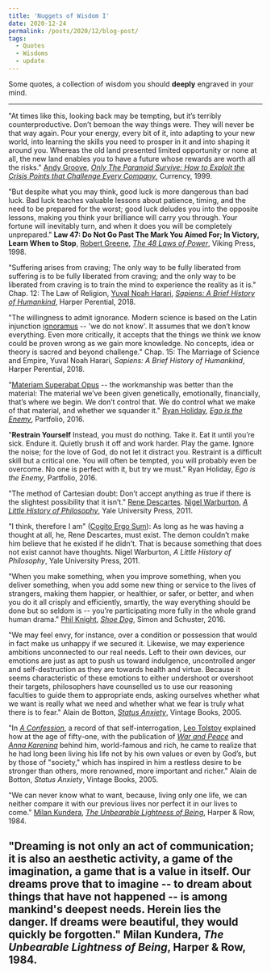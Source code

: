 ```yaml
---
title: 'Nuggets of Wisdom I'
date: 2020-12-24
permalink: /posts/2020/12/blog-post/
tags:
  - Quotes
  - Wisdoms
  - update
---
```


Some quotes, a collection of wisdom you should **deeply** engraved in your mind.

------

"At times like this, looking back may be tempting, but it’s terribly counterproductive. Don’t bemoan the way things were. They will never be that way again. Pour your energy, every bit of it, into adapting to your new world, into learning the skills you need to prosper in it and into shaping it around you. Whereas the old land presented limited opportunity or none at all, the new land enables you to have a future whose rewards are worth all the risks." [Andy Groove](https://en.wikipedia.org/wiki/Andrew_Grove), [*Only The Paranoid Survive: How to Exploit the Crisis Points that Challenge Every Company*](https://www.penguinrandomhouse.com/books/72469/only-the-paranoid-survive-by-andrew-grove/), Currency, 1999.

"But despite what you may think, good luck is more dangerous than bad luck. Bad luck teaches valuable lessons about patience, timing, and the need to be prepared for the worst; good luck deludes you into the opposite lessons, making you think your brilliance will carry you through. Your fortune will inevitably turn, and when it does you will be completely unprepared." **Law 47: Do Not Go Past The Mark You Aimed For; In Victory, Learn When to Stop**, [Robert Greene](https://powerseductionandwar.com/), [*The 48 Laws of Power*](https://en.wikipedia.org/wiki/The_48_Laws_of_Power), Viking Press, 1998.

"Suffering arises from craving; The only way to be fully liberated from suffering is to be fully liberated from craving; and the only way to be liberated from craving is to train the mind to experience the reality as it is." Chap. 12: The Law of Religion, [Yuval Noah Harari](https://www.ynharari.com/), [*Sapiens: A Brief History of Humankind*](https://www.ynharari.com/book/sapiens-2/), Harper Perential, 2018.

"The willingness to admit ignorance. Modern science is based on the Latin injunction [ignoramus](https://en.wikipedia.org/wiki/Ignoramus_et_ignorabimus) -- 'we do not know'. It assumes that we don’t know everything. Even more critically, it accepts that the things we think we know could be proven wrong as we gain more knowledge. No concepts, idea or theory is sacred and beyond challenge." Chap. 15: The Marriage of Science and Empire, Yuval Noah Harari, *Sapiens: A Brief History of Humankind*, Harper Perential, 2018.

"[Materiam Superabat Opus](https://classicalstudies.org/annual-meeting/152/abstract/materiam-superabat-opus-raw-materiality-ovid%E2%80%99s-phaethon-episode-met-21) -- the workmanship was better than the material: The material we’ve been given genetically, emotionally, financially, that’s where we begin. We don’t control that. We do control what we make of that material, and whether we squander it." [Ryan Holiday](https://ryanholiday.net/), [*Ego is the Enemy*](http://egoistheenemy.com/), Partfolio, 2016.

"**Restrain Yourself** Instead, you must do nothing. Take it. Eat it until you’re sick. Endure it. Quietly brush it off and work harder. Play the game. Ignore the noise; for the love of God, do not let it distract you. Restraint is a difficult skill but a critical one. You will often be tempted, you will probably even be overcome. No one is perfect with it, but try we must." Ryan Holiday, *Ego is the Enemy*, Partfolio, 2016. 

"The method of Cartesian doubt: Don’t accept anything as true if there is the slightest possibility that it isn’t." [Rene Descartes](https://plato.stanford.edu/entries/descartes/). [Nigel Warburton](https://en.wikipedia.org/wiki/Nigel_Warburton), [*A Little History of Philosophy*](https://www.barnesandnoble.com/w/little-history-of-philosophy-nigel-warburton/1102122082), Yale University Press, 2011.

"I think, therefore I am" ([Cogito Ergo Sum](https://en.wikipedia.org/wiki/Cogito,_ergo_sum)): As long as he was having a thought at all, he, Rene Descartes, must exist. The demon couldn’t make him believe that he existed if he didn't. That is because something that does not exist cannot have thoughts. Nigel Warburton, *A Little History of Philosophy*, Yale University Press, 2011.

"When you make something, when you improve something, when you deliver something, when you add some new thing or service to the lives of strangers, making them happier, or healthier, or safer, or better, and when you do it all crisply and efficiently, smartly, the way everything should be done but so seldom is -- you’re participating more fully in the whole grand human drama." [Phil Knight](https://en.wikipedia.org/wiki/Phil_Knight), [*Shoe Dog*](https://en.wikipedia.org/wiki/Shoe_Dog), Simon and Schuster, 2016.

"We may feel envy, for instance, over a condition or possession that would in fact make us unhappy if we secured it. Likewise, we may experience ambitions unconnected to our real needs. Left to their own devices, our emotions are just as apt to push us toward indulgence, uncontrolled anger and self-destruction as they are towards health and virtue. Because it seems characteristic of these emotions to either undershoot or overshoot their targets, philosophers have counselled us to use our reasoning faculties to guide them to appropriate ends, asking ourselves whether what we want is really what we need and whether what we fear is truly what there is to fear." Alain de Botton, [*Status Anxiety*](https://www.alaindebotton.com/status/), Vintage Books, 2005.

"In [*A Confession*](https://en.wikipedia.org/wiki/A_Confession), a record of that self-interrogation, [Leo Tolstoy](https://en.wikipedia.org/wiki/Leo_Tolstoy) explained how at the age of fifty-one, with the publication of [*War and Peace*](https://en.wikipedia.org/wiki/War_and_Peace) and [*Anna Karenina*](https://en.wikipedia.org/wiki/Anna_Karenina) behind him, world-famous and rich, he came to realize that he had long been living his life not by his own values or even by God’s, but by those of "society," which has inspired in him a restless desire to be stronger than others, more renowned, more important and richer." Alain de Botton, *Status Anxiety*, Vintage Books, 2005.

"We can never know what to want, because, living only one life, we can neither compare it with our previous lives nor perfect it in our lives to come." [Milan Kundera](https://en.wikipedia.org/wiki/Milan_Kundera), [*The Unbearable Lightness of Being*](https://en.wikipedia.org/wiki/The_Unbearable_Lightness_of_Being), Harper & Row, 1984.

"Dreaming is not only an act of communication; it is also an aesthetic activity, a game of the imagination, a game that is a value in itself. Our dreams prove that to imagine -- to dream about things that have not happened -- is among mankind's deepest needs. Herein lies the danger. If dreams were beautiful, they would quickly be forgotten." Milan Kundera, *The Unbearable Lightness of Being*, Harper & Row, 1984.
------